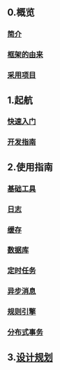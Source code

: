 ## 0.概览

### [简介](Home#1-简介)

### [框架的由来](Home#2-框架的由来)

### [采用项目](Home#3-采用项目)

## 1.起航

### [快速入门](起航#1-快速入门)

### [开发指南](起航#2-开发指南)

## 2.使用指南

### [基础工具](基础工具)

### [日志](日志)

### [缓存](缓存)

### [数据库](数据库)

### [定时任务](任务)

### [异步消息](异步消息)

### [规则引擎](规则引擎)

### [分布式事务](分布式事务)

## 3.[设计规划](设计规划)
